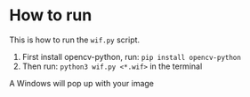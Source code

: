 # How to run

This is how to run the `wif.py` script.

1. First install opencv-python, run: `pip install opencv-python`
2. Then run: `python3 wif.py <*.wif>` in the terminal

A Windows will pop up with your image